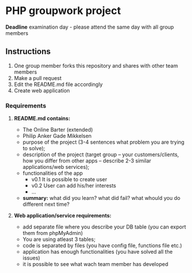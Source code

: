 # PHP groupwork project
**Deadline** examination day - please attend the same day with all group members

## Instructions
1. One group member forks this repository and shares with other team members
2. Make a pull request
3. Edit the README.md file accordingly
4. Create web application

### Requirements

1. **README.md contains:**
    * The Online Barter (extended)
    * Philip Anker Gade Mikkelsen
    * purpose of the project (3-4 sentences what problem you are trying to solve);
    * description of the project (target group – your customers/clients, how you differ from other apps – describe 2-3 similar applications/web services);
    * functionalities of the app
        * v0.1 It is possible to create user
        * v0.2 User can add his/her interests
        * ...
    * **summary:** what did you learn? what did fail? what whould you do different next time?


2. **Web application/service requirements:**
    * add separate file where you describe your DB table (you can export them from phpMyAdmin)
    * You are using atleast 3 tables;
    * code is separated by files (you have config file, functions file etc.)
    * application has enough functionalities (you have solved all the issues)
    * it is possible to see what wach team member has developed 
